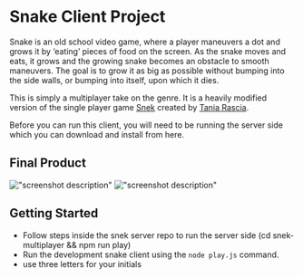 # Snake Client Project

Snake is an old school video game, where a player maneuvers a dot and grows it by ‘eating’ pieces of food on the screen. As the snake moves and eats, it grows and the growing snake becomes an obstacle to smooth maneuvers. The goal is to grow it as big as possible without bumping into the side walls, or bumping into itself, upon which it dies.

This is simply a multiplayer take on the genre. It is a heavily modified version of the single player game [Snek](https://github.com/taniarascia/snek) created by [Tania Rascia](https://github.com/taniarascia).

Before you can run this client, you will need to be running the server side which you can download and install from here.

## Final Product

!["screenshot description"](#)
!["screenshot description"](#)


## Getting Started

- Follow steps inside the snek server repo to run the server side (cd snek-multiplayer && npm run play)
- Run the development snake client using the `node play.js` command.
- use three letters for your initials

